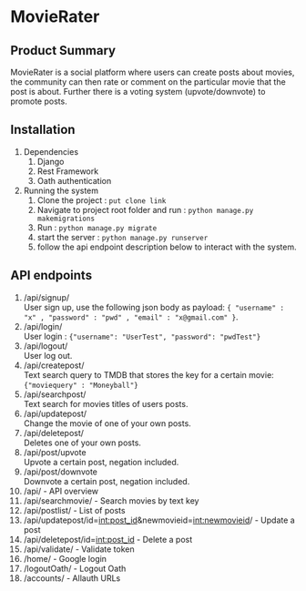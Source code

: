 # MovieRater

## Product Summary
MovieRater is a social platform where users can create posts about movies,
the community can then rate or comment on the particular movie that the post 
is about. Further there is a voting system (upvote/downvote) to promote posts.

## Installation 

1. Dependencies 
   1. Django
   2. Rest Framework
   3. Oath authentication 
2. Running the system
   1. Clone the project : `` put clone link ``
   2. Navigate to project root folder and run : `` python manage.py makemigrations ``
   3. Run : `` python manage.py migrate ``
   4. start the server : `` python manage.py runserver ``
   5. follow the api endpoint description below to interact with the system.

## API endpoints
1. /api/signup/ <br/> User sign up, use the following json body as payload: ``{ "username" : "x" , "password" : "pwd" , "email" : "x@gmail.com" }``.
2. /api/login/ <br/> User login : `` {"username": "UserTest", "password": "pwdTest"} ``
3. /api/logout/ <br/> User log out.
3. /api/createpost/ <br/> Text search query to TMDB that stores the key for a certain movie: ``{"moviequery" : "Moneyball"}``
4. /api/searchpost/ <br/> Text search for movies titles of users posts. 
5.  /api/updatepost/ <br/> Change the movie of one of your own posts.
6. /api/deletepost/ <br/> Deletes one of your own posts.
7. /api/post/upvote <br/> Upvote a certain post, negation included.
8. /api/post/downvote <br/> Downvote a certain post, negation included.
9. /api/ - API overview
10. /api/searchmovie/ - Search movies by text key
11. /api/postlist/ - List of posts
12. /api/updatepost/id=<int:post_id>&newmovieid=<int:newmovieid>/ - Update a post
13. /api/deletepost/id=<int:post_id> - Delete a post
14. /api/validate/ - Validate token
15. /home/ - Google login
16. /logoutOath/ - Logout Oath
17. /accounts/ - Allauth URLs
